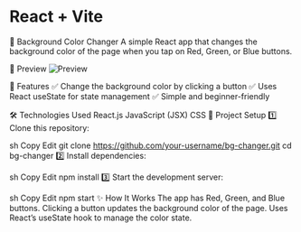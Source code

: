 # React + Vite

🌈 Background Color Changer
A simple React app that changes the background color of the page when you tap on Red, Green, or Blue buttons.

📸 Preview
![Preview](./public/src/assets/bg-change-ss.png)

🚀 Features
✅ Change the background color by clicking a button
✅ Uses React useState for state management
✅ Simple and beginner-friendly

🛠️ Technologies Used
React.js
JavaScript (JSX)
CSS
📂 Project Setup
1️⃣ Clone this repository:

sh
Copy
Edit
git clone https://github.com/your-username/bg-changer.git
cd bg-changer
2️⃣ Install dependencies:

sh
Copy
Edit
npm install
3️⃣ Start the development server:

sh
Copy
Edit
npm start
✨ How It Works
The app has Red, Green, and Blue buttons.
Clicking a button updates the background color of the page.
Uses React’s useState hook to manage the color state.

